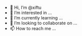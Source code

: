 - 👋 Hi, I’m @xiftu
- 👀 I’m interested in ...
- 🌱 I’m currently learning ...
- 💞️ I’m looking to collaborate on ...
- 📫 How to reach me ...

<!---
xiftu/xiftu is a ✨ special ✨ repository because its `README.md` (this file) appears on your GitHub profile.
You can click the Preview link to take a look at your changes.
--->

